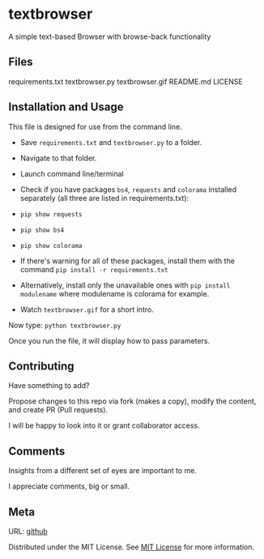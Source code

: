 # textbrowser
 A simple text-based Browser with browse-back functionality

## Files
requirements.txt
textbrowser.py
textbrowser.gif
README.md
LICENSE

## Installation and Usage
This file is designed for use from the command line.

* Save `requirements.txt` and `textbrowser.py` to a folder.
* Navigate to that folder.
* Launch command line/terminal
* Check if you have packages `bs4`, `requests` and `colorama` installed separately (all three are listed in requirements.txt):
* `pip show requests`
* `pip show bs4`
* `pip show colorama`
* If there's warning for all of these packages, install them with the command `pip install -r requirements.txt`
* Alternatively, install only the unavailable ones with `pip install modulename` where modulename is colorama for example.

* Watch `textbrowser.gif` for a short intro.

Now type: `python textbrowser.py`

Once you run the file, it will display how to pass parameters.


## Contributing
Have something to add?

Propose changes to this repo via fork (makes a copy), modify the content, and create PR (Pull requests).

I will be happy to look into it or grant collaborator access.

## Comments
Insights from a different set of eyes are important to me.

I appreciate comments, big or small.

## Meta
URL: [github](https://github.com/veena-LINE/textbrowser)

Distributed under the MIT License. See [MIT License](https://choosealicense.com/licenses/mit/) for more information.
